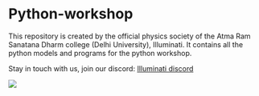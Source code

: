 # Python-workshop
This repository is created by the official physics society of the Atma Ram Sanatana Dharm college (Delhi University), Illuminati.
It contains all the python models and programs for the python workshop.

Stay in touch with us, join our discord:
<a href = "https://discord.gg/nY8r6Vsb">Illuminati discord </a>

<img src = "C:\Users\ratho\OneDrive\Pictures\Saved Pictures">